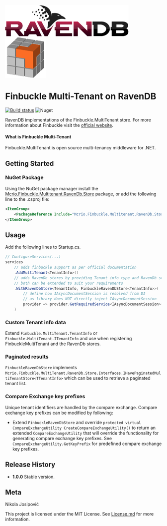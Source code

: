 <img src="https://github.com/mcrio/Mcrio.Finbuckle.MultiTenant.RavenDb.Store/raw/master/ravendb-logo.png" height="100px" alt="RavenDB" />
<img src="https://github.com/mcrio/Mcrio.Finbuckle.MultiTenant.RavenDb.Store/raw/master/finbuckle-multitenant-logo.png" height="130px" alt="Finbuckle Multitenant" />

# Finbuckle Multi-Tenant on RavenDB

[![Build status](https://dev.azure.com/midnight-creative/Mcrio.Finbuckle.MultiTenant.RavenDb.Store/_apis/build/status/Build)](https://dev.azure.com/midnight-creative/Mcrio.Finbuckle.MultiTenant.RavenDb.Store/_build/latest?definitionId=7)
![Nuget](https://img.shields.io/nuget/v/Mcrio.Finbuckle.MultiTenant.RavenDb.Store)

RavenDB implementations of the Finbuckle.MultiTenant store.
For more information about Finbuckle visit the [official website](https://www.finbuckle.com).

#### What is Finbuckle Multi-Tenant

Finbuckle.MultiTenant is open source multi-tenancy middleware for .NET.

## Getting Started

### NuGet Package

Using the NuGet package manager install the [Mcrio.Finbuckle.Multitenant.RavenDb.Store](https://www.nuget.org/packages/Mcrio.Finbuckle.MultiTenant.RavenDb.Store) package, or add the following line to the .csproj file:

```xml
<ItemGroup>
    <PackageReference Include="Mcrio.Finbuckle.Multitenant.RavenDb.Store"></PackageReference>
</ItemGroup>
```

## Usage

Add the following lines to Startup.cs.
```c# 
// ConfigureServices(...)
services
    // adds finbuckle support as per official documentation
    .AddMultiTenant<TenantInfo>()
    // adds RavenDb stores by providing Tenant info type and RavenDb store type.
    // both can be extended to suit your requirements
    .WithRavenDbStore<TenantInfo, FinbuckleRavenDbStore<TenantInfo>>(
        // define how IAsyncDocumentSession is resolved from DI
        // as library does NOT directly inject IAsyncDocumentSession
        provider => provider.GetRequiredService<IAsyncDocumentSession>().Session
    )
```

### Custom Tenant info data

Extend `Finbuckle.MultiTenant.TenantInfo` or `Finbuckle.MultiTenant.ITenantInfo` and use when 
registering FinbuckleMultiTenant and the RavenDb stores.

### Paginated results

`FinbuckleRavenDbStore` implements `Mcrio.Finbuckle.MultiTenant.RavenDb.Store.Interfaces.IHavePaginatedMultiTenantStore<TTenantInfo>`
which can be used to retrieve a paginated tenant list.  

### Compare Exchange key prefixes

Unique tenant identifiers are handled by the compare exchange. 
Compare exchange key prefixes can be modified by following:
- Extend `FinbuckleRavenDbStore` and override `protected virtual CompareExchangeUtility CreateCompareExchangeUtility()` to return
  an extended `CompareExchangeUtility` that will override the functionality for generating
  compare exchange key prefixes. See `CompareExchangeUtility.GetKeyPrefix` for predefined compare exchange key prefixes.

## Release History

- **1.0.0**
  Stable version.

## Meta

Nikola Josipović

This project is licensed under the MIT License. See [License.md](License.md) for more information.